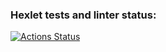 ### Hexlet tests and linter status:
[![Actions Status](https://github.com/benzovvozh/java-project-72/actions/workflows/hexlet-check.yml/badge.svg)](https://github.com/benzovvozh/java-project-72/actions)